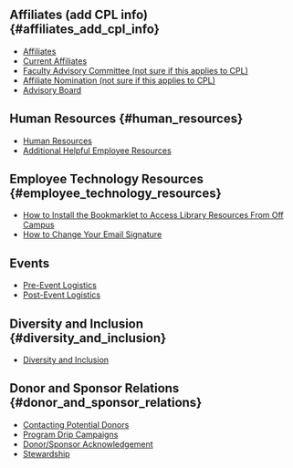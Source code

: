 ## Affiliates (add CPL info) {#affiliates_add_cpl_info}

-   [Affiliates](https://www.wiki.capolicylab.org/index.php?title=Affiliates)
-   [Current
    Affiliates](https://www.wiki.capolicylab.org/index.php?title=Current_Affiliates)
-   [Faculty Advisory Committee (not sure if this applies to
    CPL)](https://www.wiki.capolicylab.org/index.php?title=Faculty_Advisory_Committee)
-   [Affiliate Nomination (not sure if this applies to
    CPL)](https://www.wiki.capolicylab.org/index.php?title=Affiliate_Nominations)
-   [Advisory
    Board](https://www.wiki.capolicylab.org/index.php?title=Advisory_Board)

## Human Resources {#human_resources}

-   [Human
    Resources](https://www.wiki.capolicylab.org/index.php?title=Human_Resources)
-   [Additional Helpful Employee
    Resources](https://www.wiki.capolicylab.org/index.php?title=Additional_Helpful_Employee_Resources)

## Employee Technology Resources {#employee_technology_resources}

-   [How to Install the Bookmarklet to Access Library Resources From Off
    Campus](https://guides.lib.berkeley.edu/ezproxy/browser-bookmarklet)
-   [How to Change Your Email
    Signature](https://www.wiki.capolicylab.org/index.php?title=How_to_Change_Your_Email_Signature)

## Events

-   [Pre-Event
    Logistics](https://www.wiki.capolicylab.org/index.php?title=Pre-Event_Logistics)
-   [Post-Event
    Logistics](https://www.wiki.capolicylab.org/index.php?title=Post-Event_Logistics)

## Diversity and Inclusion {#diversity_and_inclusion}

-   [Diversity and
    Inclusion](https://www.wiki.capolicylab.org/index.php?title=Diversity_and_Inclusion)

## Donor and Sponsor Relations {#donor_and_sponsor_relations}

-   [Contacting Potential
    Donors](https://www.wiki.capolicylab.org/index.php?title=Contacting_Potential_Donors)
-   [Program Drip
    Campaigns](https://www.wiki.capolicylab.org/index.php?title=Program_Drip_Campaigns)
-   [Donor/Sponsor
    Acknowledgement](https://www.wiki.capolicylab.org/index.php?title=Donor/Sponsor_Acknowledgement)
-   [Stewardship](https://www.wiki.capolicylab.org/index.php?title=Stewardship)